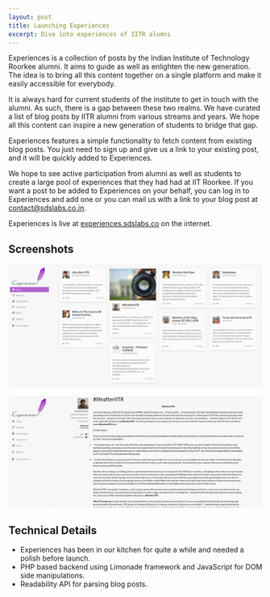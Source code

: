 ```yaml
---
layout: post
title: Launching Experiences
excerpt: Dive into experiences of IITR alumni
---
```


Experiences is a collection of posts by the Indian Institute of Technology Roorkee alumni. It aims to guide as well as enlighten the new generation. The idea is to bring all this content together on a single platform and make it easily accessible for everybody.

It is always hard for current students of the institute to get in touch with the alumni. As such, there is a gap between these two realms. We have curated a list of blog posts by IITR alumni from various streams and years. We hope all this content can inspire a new generation of students to bridge that gap.

Experiences features a simple functionality to fetch content from existing blog posts. You just need to sign up and give us a link to your existing post, and it will be quickly added to Experiences.

We hope to see active participation from alumni as well as students to create a large pool of experiences that they had had at IIT Roorkee. If you want a post to be added to Experiences on your behalf, you can log in to Experiences and add one or you can mail us with a link to your blog post at contact@sdslabs.co.in.

Experiences is live at [experiences.sdslabs.co](http://experiences.sdslabs.co) on the internet.

## Screenshots

![Homepage](/images/posts/launching-experiences/homepage.png)

![Example Post](/images/posts/launching-experiences/example_post.png)

## Technical Details
- Experiences has been in our kitchen for quite a while and needed a polish before launch.
- PHP based backend using Limonade framework and JavaScript for DOM side manipulations.
- Readability API for parsing blog posts.
